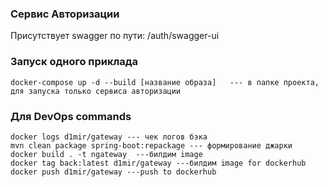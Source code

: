 <h3>Сервис Авторизации</h3>
<p>Присутствует swagger по пути: <span>/auth/swagger-ui</span></p>
<h3>Запуск одного приклада</h3>

```text
docker-compose up -d --build [название образа]   --- в папке проекта, для запуска только сервиса авторизации
```



<h3>Для DevOps commands</h3>

```text
docker logs d1mir/gateway --- чек логов бэка 
mvn clean package spring-boot:repackage --- формирование джарки
docker build . -t ngateway  ---билдим image 
docker tag back:latest d1mir/gateway ---билдим image for dockerhub
docker push d1mir/gateway ---push to dockerhub 
```